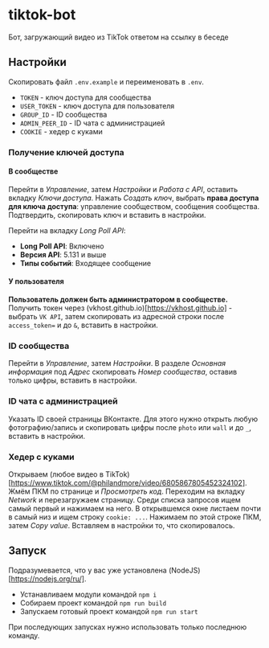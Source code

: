 # tiktok-bot
Бот, загружающий видео из TikTok ответом на ссылку в беседе

## Настройки
Скопировать файл `.env.example` и переименовать в `.env`.
- `TOKEN` - ключ доступа для сообщества
- `USER_TOKEN` - ключ доступа для пользователя
- `GROUP_ID` - ID сообщества
- `ADMIN_PEER_ID` - ID чата с администрацией
- `COOKIE` - хедер с куками
### Получение ключей доступа
#### В сообществе
Перейти в *Управление*, затем *Настройки* и *Работа с API*, оставить вкладку *Ключи доступа*.
Нажать *Создать ключ*, выбрать **права доступа для ключа доступа**: управление сообществом, сообщения сообщества. Подтвердить, скопировать ключ и вставить в настройки.

Перейти на вкладку *Long Poll API*:
- **Long Poll API**: Включено
- **Версия API**: 5.131 и выше
- **Типы событий**: Входящее сообщение

#### У пользователя
**Пользователь должен быть администратором в сообществе.**
Получить токен через (vkhost.github.io)[https://vkhost.github.io] - выбрать `VK API`, затем скопировать из адресной строки после `access_token=` и до `&`, вставить в настройки.

### ID сообщества
Перейти в *Управление*, затем *Настройки*. В разделе *Основная информация* под *Адрес* скопировать *Номер сообщества*, оставив только цифры, вставить в настройки.

### ID чата с администрацией
Указать ID своей страницы ВКонтакте. Для этого нужно открыть любую фотографию/запись и скопировать цифры после `photo` или `wall` и до `_`, вставить в настройки.

### Хедер с куками
Открываем (любое видео в TikTok)[https://www.tiktok.com/@philandmore/video/6805867805452324102]. Жмём ПКМ по странице и *Просмотреть код*. Переходим на вкладку *Network* и перезагружаем страницу. Среди списка запросов ищем самый первый и нажимаем на него. В открывшемся окне листаем почти в самый низ и ищем строку `cookie: ...`. Нажимаем по этой строке ПКМ, затем *Copy value*. Вставляем в настройки то, что скопировалось.

## Запуск
Подразумевается, что у вас уже установлена (NodeJS)[https://nodejs.org/ru/].
- Устанавливаем модули командой `npm i`
- Собираем проект командой `npm run build`
- Запускаем готовый проект командой `npm run start`

При последующих запусках нужно использовать только последнюю команду.